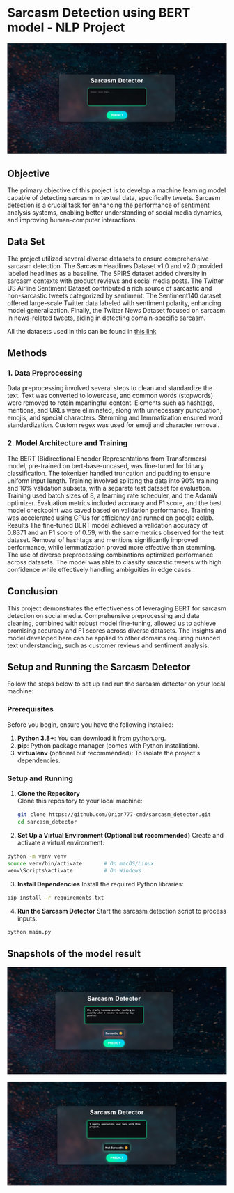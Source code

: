 # Sarcasm Detection using BERT model - NLP Project

![dashboard image](./app/static/demo.png)

## Objective
The primary objective of this project is to develop a machine learning model capable of detecting sarcasm in textual data, specifically tweets. Sarcasm detection is a crucial task for enhancing the performance of sentiment analysis systems, enabling better understanding of social media dynamics, and improving human-computer interactions.

## Data Set
The project utilized several diverse datasets to ensure comprehensive sarcasm detection. The Sarcasm Headlines Dataset v1.0 and v2.0 provided labeled headlines as a baseline. The SPIRS dataset added diversity in sarcasm contexts with product reviews and social media posts. The Twitter US Airline Sentiment Dataset contributed a rich source of sarcastic and non-sarcastic tweets categorized by sentiment. The Sentiment140 dataset offered large-scale Twitter data labeled with sentiment polarity, enhancing model generalization. Finally, the Twitter News Dataset focused on sarcasm in news-related tweets, aiding in detecting domain-specific sarcasm.

All the datasets used in this can be found in [this link](https://drive.google.com/drive/folders/1NSXGPRQnuSP2ipNG6-I-7FF-tR9iZvVE)

## Methods
### 1. Data Preprocessing
Data preprocessing involved several steps to clean and standardize the text. Text was converted to lowercase, and common words (stopwords) were removed to retain meaningful content. Elements such as hashtags, mentions, and URLs were eliminated, along with unnecessary punctuation, emojis, and special characters. Stemming and lemmatization ensured word standardization. Custom regex was used for emoji and character removal. 
### 2. Model Architecture and Training
The BERT (Bidirectional Encoder Representations from Transformers) model, pre-trained on bert-base-uncased, was fine-tuned for binary classification. The tokenizer handled truncation and padding to ensure uniform input length. Training involved splitting the data into 90% training and 10% validation subsets, with a separate test dataset for evaluation. Training used batch sizes of 8, a learning rate scheduler, and the AdamW optimizer. Evaluation metrics included accuracy and F1 score, and the best model checkpoint was saved based on validation performance. Training was accelerated using GPUs for efficiency and runned on google colab.
Results
The fine-tuned BERT model achieved a validation accuracy of 0.8371 and an F1 score of 0.59, with the same metrics observed for the test dataset. Removal of hashtags and mentions significantly improved performance, while lemmatization proved more effective than stemming. The use of diverse preprocessing combinations optimized performance across datasets. The model was able to classify sarcastic tweets with high confidence while effectively handling ambiguities in edge cases.
## Conclusion
This project demonstrates the effectiveness of leveraging BERT for sarcasm detection on social media. Comprehensive preprocessing and data cleaning, combined with robust model fine-tuning, allowed us to achieve promising accuracy and F1 scores across diverse datasets. The insights and model developed here can be applied to other domains requiring nuanced text understanding, such as customer reviews and sentiment analysis.


## Setup and Running the Sarcasm Detector

Follow the steps below to set up and run the sarcasm detector on your local machine:

### Prerequisites

Before you begin, ensure you have the following installed:

1. **Python 3.8+**: You can download it from [python.org](https://www.python.org/).
2. **pip**: Python package manager (comes with Python installation).
3. **virtualenv** (optional but recommended): To isolate the project's dependencies.

### Setup and Running

1. **Clone the Repository**  
   Clone this repository to your local machine:
   ```bash
   git clone https://github.com/Orion777-cmd/sarcasm_detector.git
   cd sarcasm_detector

2. **Set Up a Virtual Environment (Optional but recommended)**
Create and activate a virtual environment:

```bash
python -m venv venv
source venv/bin/activate       # On macOS/Linux
venv\Scripts\activate          # On Windows
```

3. **Install Dependencies**
Install the required Python libraries:

```bash
pip install -r requirements.txt
```

4. **Run the Sarcasm Detector**
Start the sarcasm detection script to process inputs:

```bash
python main.py
```

## Snapshots of the model result

![sarcastic result image](./app/static/sarcastic.png)

![non sarcastic result image](./app/static/not-sarcastic.png)